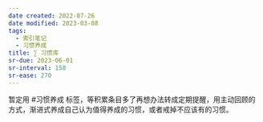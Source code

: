 ```yaml
---
date created: 2022-07-26
date modified: 2023-03-08
tags:
  - 索引笔记
  - 习惯养成
title: ∑ 习惯库
sr-due: 2023-06-01
sr-interval: 158
sr-ease: 270
---
```


暂定用 #习惯养成 标签，等积累条目多了再想办法转成定期提醒，用主动回顾的方式，渐进式养成自己认为值得养成的习惯，或者戒掉不应该有的习惯。
